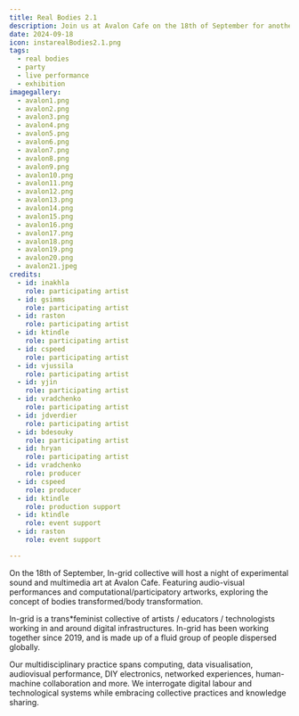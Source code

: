 ```yaml
---
title: Real Bodies 2.1
description: Join us at Avalon Cafe on the 18th of September for another night of experimental sound and art. Expect audio-visual performances and computational artworks, exploring the concept of bodily transformation.
date: 2024-09-18 
icon: instarealBodies2.1.png
tags:
  - real bodies
  - party
  - live performance
  - exhibition
imagegallery: 
  - avalon1.png
  - avalon2.png
  - avalon3.png
  - avalon4.png
  - avalon5.png
  - avalon6.png
  - avalon7.png
  - avalon8.png
  - avalon9.png
  - avalon10.png
  - avalon11.png
  - avalon12.png
  - avalon13.png
  - avalon14.png
  - avalon15.png
  - avalon16.png
  - avalon17.png
  - avalon18.png
  - avalon19.png
  - avalon20.png
  - avalon21.jpeg
credits:
  - id: inakhla
    role: participating artist 
  - id: gsimms
    role: participating artist
  - id: raston
    role: participating artist
  - id: ktindle
    role: participating artist
  - id: cspeed
    role: participating artist
  - id: vjussila
    role: participating artist
  - id: yjin
    role: participating artist
  - id: vradchenko
    role: participating artist
  - id: jdverdier
    role: participating artist
  - id: bdesouky
    role: participating artist
  - id: hryan
    role: participating artist
  - id: vradchenko
    role: producer
  - id: cspeed
    role: producer
  - id: ktindle
    role: production support
  - id: ktindle
    role: event support
  - id: raston
    role: event support

---
```



On the 18th of September, In-grid collective will host a night of experimental sound and multimedia art at Avalon Cafe. Featuring audio-visual performances and computational/participatory artworks, exploring the concept of bodies transformed/body transformation.

In-grid is a trans*feminist collective of artists / educators / technologists working in and around digital infrastructures. In-grid has been working together since 2019, and is made up of a fluid group of people dispersed globally.

Our multidisciplinary practice spans computing, data visualisation, audiovisual performance, DIY electronics, networked experiences, human-machine collaboration and more. We interrogate digital labour and technological systems while embracing collective practices and knowledge sharing.